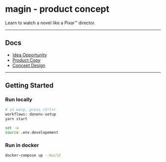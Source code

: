# magin - product concept

Learn to watch a novel like a Pixar&#8482; director.

---

## Docs

- [Idea Opportunity](https://docs.google.com/document/d/1ppn-vLyPSDQXrWgCbuoEVHbVGEQTxRgzid5IiBzR294)
- [Product Copy](https://docs.google.com/document/d/15uO8FzrYri7Nr4X7SAb69MY-yOF4ocju47ChT8uKwBs)
- [Concept Design](https://app.excalidraw.com/l/9bwooeBjJui/9Vk7yBl4R1a)

---

## Getting Started

### Run locally

```sh
# in warp, press ctrl+r
workflows: donenv-setup
yarn start
```

```sh
set -a
source .env.developement
```

### Run in docker

```sh
docker-compose up --build
```
